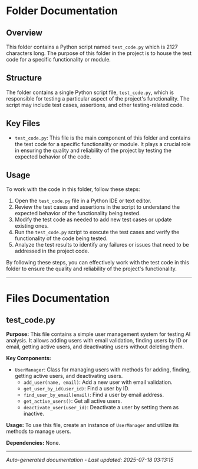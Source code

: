 # Folder Documentation

## Overview
This folder contains a Python script named `test_code.py` which is 2127 characters long. The purpose of this folder in the project is to house the test code for a specific functionality or module.

## Structure
The folder contains a single Python script file, `test_code.py`, which is responsible for testing a particular aspect of the project's functionality. The script may include test cases, assertions, and other testing-related code.

## Key Files
- `test_code.py`: This file is the main component of this folder and contains the test code for a specific functionality or module. It plays a crucial role in ensuring the quality and reliability of the project by testing the expected behavior of the code.

## Usage
To work with the code in this folder, follow these steps:
1. Open the `test_code.py` file in a Python IDE or text editor.
2. Review the test cases and assertions in the script to understand the expected behavior of the functionality being tested.
3. Modify the test code as needed to add new test cases or update existing ones.
4. Run the `test_code.py` script to execute the test cases and verify the functionality of the code being tested.
5. Analyze the test results to identify any failures or issues that need to be addressed in the project code.

By following these steps, you can effectively work with the test code in this folder to ensure the quality and reliability of the project's functionality.

---

# Files Documentation

## test_code.py

**Purpose:** This file contains a simple user management system for testing AI analysis. It allows adding users with email validation, finding users by ID or email, getting active users, and deactivating users without deleting them.

**Key Components:**
- `UserManager`: Class for managing users with methods for adding, finding, getting active users, and deactivating users.
  - `add_user(name, email)`: Add a new user with email validation.
  - `get_user_by_id(user_id)`: Find a user by ID.
  - `find_user_by_email(email)`: Find a user by email address.
  - `get_active_users()`: Get all active users.
  - `deactivate_user(user_id)`: Deactivate a user by setting them as inactive.

**Usage:** To use this file, create an instance of `UserManager` and utilize its methods to manage users.

**Dependencies:** None.

---
*Auto-generated documentation - Last updated: 2025-07-18 03:13:15*

